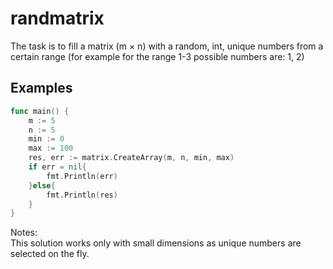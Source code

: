 # randmatrix
The task is to fill a matrix (m × n) with a random, int, unique numbers from a certain range (for example for the range 1-3 possible numbers are: 1, 2)  

## Examples

```go
func main() {
    m := 5
    n := 5
    min := 0
    max := 100
    res, err := matrix.CreateArray(m, n, min, max)
    if err = nil{
        fmt.Println(err)
    }else{
        fmt.Println(res)
    }
}
```
Notes:     
This solution works only with small dimensions as unique numbers are selected on the fly.